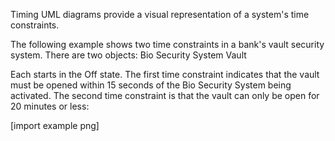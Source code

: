 Timing UML diagrams provide a visual representation of a system's time constraints.

The following example shows two time constraints in a bank's vault security system. There
are two objects:
Bio Security System
Vault

Each starts in the Off state. The first time constraint indicates that the vault must be opened
within 15 seconds of the Bio Security System being activated. The second time constraint is
that the vault can only be open for 20 minutes or less:

[import example png]
